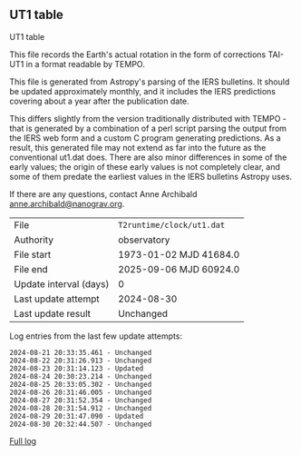 
## UT1 table

UT1 table

This file records the Earth's actual rotation in the form of
corrections TAI-UT1 in a format readable by TEMPO.

This file is generated from Astropy's parsing of the IERS
bulletins. It should be updated approximately monthly, and it
includes the IERS predictions covering about a year after the
publication date.

This differs slightly from the version traditionally distributed
with TEMPO - that is generated by a combination of a perl script
parsing the output from the IERS web form and a custom C program
generating predictions. As a result, this generated file may not
extend as far into the future as the conventional ut1.dat does.
There are also minor differences in some of the early values; the
origin of these early values is not completely clear, and some of
them predate the earliest values in the IERS bulletins Astropy uses.

If there are any questions, contact Anne Archibald
<anne.archibald@nanograv.org>.

|     |     |
|:--- |:--- |
| File | `T2runtime/clock/ut1.dat` |
| Authority | observatory |
| File start | 1973-01-02 MJD 41684.0 |
| File end | 2025-09-06 MJD 60924.0 |
| Update interval (days) | 0 |
| Last update attempt | 2024-08-30 |
| Last update result | Unchanged |

Log entries from the last few update attempts:
```
2024-08-21 20:33:35.461 - Unchanged
2024-08-22 20:31:26.913 - Unchanged
2024-08-23 20:31:14.123 - Updated
2024-08-24 20:30:23.214 - Unchanged
2024-08-25 20:33:05.302 - Unchanged
2024-08-26 20:31:46.005 - Unchanged
2024-08-27 20:31:52.354 - Unchanged
2024-08-28 20:31:54.912 - Unchanged
2024-08-29 20:31:47.090 - Updated
2024-08-30 20:32:44.507 - Unchanged
```
[Full log](https://raw.githubusercontent.com/ipta/pulsar-clock-corrections/main/log/T2runtime/clock/ut1.dat.log)
